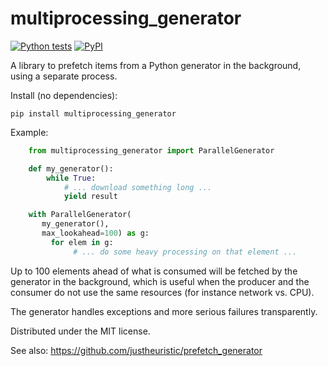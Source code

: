 multiprocessing\_generator
==========================
[![Python tests](https://github.com/wetneb/multiprocessing_generator/actions/workflows/ci.yml/badge.svg)](https://github.com/wetneb/multiprocessing_generator/actions/workflows/ci.yml) [![PyPI](https://img.shields.io/pypi/v/multiprocessing-generator.svg)](https://pypi.python.org/pypi/multiprocessing-generator)

A library to prefetch items from a Python generator in the background,
using a separate process.

Install (no dependencies):

    pip install multiprocessing_generator

Example:
```python
    from multiprocessing_generator import ParallelGenerator

    def my_generator():
        while True:
	        # ... download something long ...
	        yield result

    with ParallelGenerator(
	   my_generator(),
	   max_lookahead=100) as g:
         for elem in g:
              # ... do some heavy processing on that element ...
```

Up to 100 elements ahead of what is consumed will be fetched by the generator
in the background, which is useful when the producer and the consumer do
not use the same resources (for instance network vs. CPU).

The generator handles exceptions and more serious failures transparently.

Distributed under the MIT license.

See also: https://github.com/justheuristic/prefetch_generator

